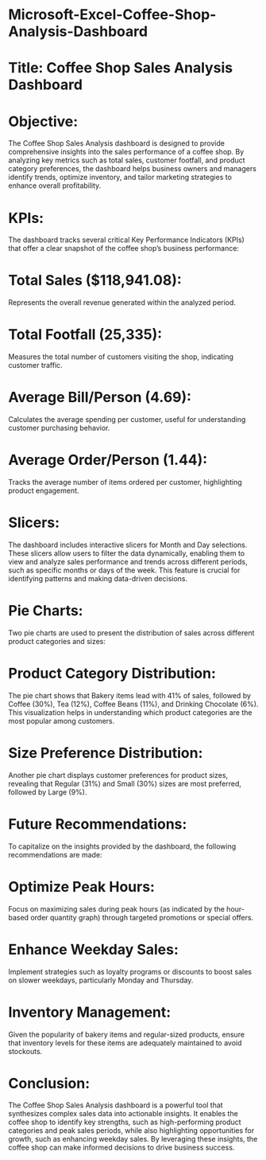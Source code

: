 
# Microsoft-Excel-Coffee-Shop-Analysis-Dashboard

# Title: Coffee Shop Sales Analysis Dashboard

# Objective:
The Coffee Shop Sales Analysis dashboard is designed to provide comprehensive insights into the sales performance of a coffee shop. By analyzing key metrics such as total sales, customer footfall, and product category preferences, the dashboard helps business owners and managers identify trends, optimize inventory, and tailor marketing strategies to enhance overall profitability.

# KPIs:
The dashboard tracks several critical Key Performance Indicators (KPIs) that offer a clear snapshot of the coffee shop’s business performance:

# Total Sales ($118,941.08): 
Represents the overall revenue generated within the analyzed period.
# Total Footfall (25,335): 
Measures the total number of customers visiting the shop, indicating customer traffic.
# Average Bill/Person (4.69):
Calculates the average spending per customer, useful for understanding customer purchasing behavior.
# Average Order/Person (1.44): 
Tracks the average number of items ordered per customer, highlighting product engagement.
# Slicers:
The dashboard includes interactive slicers for Month and Day selections. These slicers allow users to filter the data dynamically, enabling them to view and analyze sales performance and trends across different periods, such as specific months or days of the week. This feature is crucial for identifying patterns and making data-driven decisions.

# Pie Charts:
Two pie charts are used to present the distribution of sales across different product categories and sizes:

# Product Category Distribution: 
The pie chart shows that Bakery items lead with 41% of sales, followed by Coffee (30%), Tea (12%), Coffee Beans (11%), and Drinking Chocolate (6%). This visualization helps in understanding which product categories are the most popular among customers.
# Size Preference Distribution: 
Another pie chart displays customer preferences for product sizes, revealing that Regular (31%) and Small (30%) sizes are most preferred, followed by Large (9%).
# Future Recommendations:
To capitalize on the insights provided by the dashboard, the following recommendations are made:

# Optimize Peak Hours: 
Focus on maximizing sales during peak hours (as indicated by the hour-based order quantity graph) through targeted promotions or special offers.
# Enhance Weekday Sales: 
Implement strategies such as loyalty programs or discounts to boost sales on slower weekdays, particularly Monday and Thursday.
# Inventory Management:
Given the popularity of bakery items and regular-sized products, ensure that inventory levels for these items are adequately maintained to avoid stockouts.
# Conclusion:
The Coffee Shop Sales Analysis dashboard is a powerful tool that synthesizes complex sales data into actionable insights. It enables the coffee shop to identify key strengths, such as high-performing product categories and peak sales periods, while also highlighting opportunities for growth, such as enhancing weekday sales. By leveraging these insights, the coffee shop can make informed decisions to drive business success.

